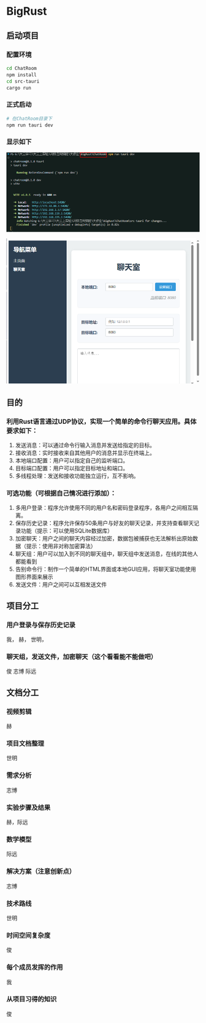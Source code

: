 # BigRust

## 启动项目

### 配置环境
```bash
cd ChatRoom
npm install
cd src-tauri
cargo run
```

### 正式启动
```bash
# 在ChatRoom目录下
npm run tauri dev
```
### 显示如下
![](Snipaste_2024-12-22_21-24-52.png)

![](Snipaste_2024-12-22_21-24-42.png)


## 目的

### 利用Rust语言通过UDP协议，实现一个简单的命令行聊天应用。具体要求如下：
1. 发送消息：可以通过命令行输入消息并发送给指定的目标。
2. 接收消息：实时接收来自其他用户的消息并显示在终端上。
3. 本地端口配置：用户可以指定自己的监听端口。
4. 目标端口配置：用户可以指定目标地址和端口。
5. 多线程处理：发送和接收功能独立运行，互不影响。

### 可选功能（可根据自己情况进行添加）：
1. 多用户登录：程序允许使用不同的用户名和密码登录程序，各用户之间相互隔离。
2. 保存历史记录：程序允许保存50条用户与好友的聊天记录，并支持查看聊天记录功能（提示：可以使用SQLite数据库）
3. 加密聊天：用户之间的聊天内容经过加密，数据包被捕获也无法解析出原始数据（提示：使用非对称加密算法）
4. 聊天组：用户可以加入到不同的聊天组中，聊天组中发送消息，在线的其他人都能看到
5. 告别命令行：制作一个简单的HTML界面或本地GUI应用，将聊天室功能使用图形界面来展示
6. 发送文件：用户之间可以互相发送文件

## 项目分工

### 用户登录与保存历史记录

我， 赫， 世明， 

### 聊天组，发送文件，加密聊天（这个看看能不能做吧）
俊 志博 际远

## 文档分工

### 视频剪辑
赫

### 项目文档整理
世明

### 需求分析

志博

### 实验步骤及结果

赫，际远

### 数学模型

际远

### 解决方案（注意创新点）

志博

### 技术路线

世明

### 时间空间复杂度

俊

### 每个成员发挥的作用

我

### 从项目习得的知识

俊



